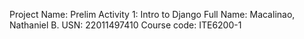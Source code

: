 Project Name: Prelim Activity 1: Intro to Django
Full Name: Macalinao, Nathaniel B.
USN: 22011497410
Course code: ITE6200-1